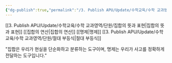 ```yaml
---
{"dg-publish":true,"permalink":"/3. Publish APU/Update/수학교육/수학 교과영역/수학영역/집합과 명제/","noteIcon":"","created":"","updated":""}
---
```


[[3. Publish APU/Update/수학교육/수학 교과영역/단원/집합의 뜻과 표현\|집합의 뜻과 표현]] 
[[집합의 연산\|집합의 연산]] 
[[명제\|명제]]
[[3. Publish APU/Update/수학교육/수학 교과영역/단원/절대 부등식\|절대 부등식]]

"집합은 우리가 현실을 단순화하고 분류하는 도구이며, 명제는 우리가 사고를 정확하게 전달하는 도구입니다."
